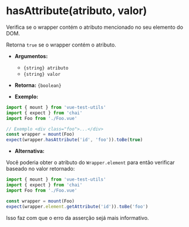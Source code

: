 # hasAttribute(atributo, valor)

Verifica se o wrapper contém o atributo mencionado no seu elemento do DOM.

Retorna `true` se o wrapper contém o atributo.

- **Argumentos:**
  - `{string} atributo`
  - `{string} valor`

- **Retorna:** `{boolean}`

- **Exemplo:**

```js
import { mount } from 'vue-test-utils'
import { expect } from 'chai'
import Foo from './Foo.vue'

// Exemplo <div class="foo">...</div>
const wrapper = mount(Foo)
expect(wrapper.hasAttribute('id', 'foo')).toBe(true)
```

- **Alternativa:**

Você poderia obter o atributo do `Wrapper.element` para então verificar baseado no valor retornado:

```js
import { mount } from 'vue-test-utils'
import { expect } from 'chai'
import Foo from './Foo.vue'

const wrapper = mount(Foo)
expect(wrapper.element.getAttribute('id')).toBe('foo')
```

Isso faz com que o erro da asserção sejá mais informativo.
